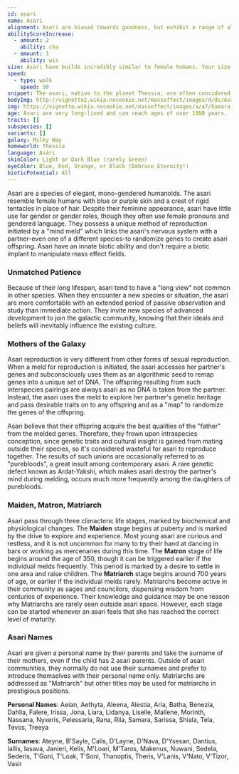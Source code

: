 ```yaml
---
id: asari
name: Asari
alignment: Asari are biased towards goodness, but exhibit a range of alignments not dissimilar to humans. Most Maiden stage asari are chaotic, Matrons level out to neutral, Matriarchs are heavily lawful.
abilityScoreIncrease:
  - amount: 2
    ability: cha
  - amount: 1
    ability: wis
size: Asari have builds incredibly similar to female humans. Your size is Medium.
speed:
  - type: walk
    speed: 30
snippet: The asari, native to the planet Thessia, are often considered the most influential and respected sentient species in the galaxy and are known for their elegance, diplomacy, and biotic aptitude.
bodyImg: http://vignette2.wikia.nocookie.net/masseffect/images/d/dc/Asari_Justicar_MP.png/revision/latest/scale-to-width-down/500
img: https://vignette.wikia.nocookie.net/masseffect/images/a/a7/Samara_vs_Morinth.png/revision/latest/scale-to-width-down/640?cb=20130521073819
age: Asari are very long-lived and can reach ages of over 1000 years.
traits: []
subspecies: []
variants: []
galaxy: Milky Way
homeworld: Thessia
language: Asári
skinColor: Light or Dark Blue (rarely Green)
eyeColor: Blue, Red, Orange, or Black (Embrace Eternity!)
bioticPotential: All
---
```


Asari are a species of elegant, mono-gendered humanoids. The asari resemble female humans with blue or purple skin and a
crest of rigid tentacles in place of hair. Despite their feminine appearance, asari have little use for gender or
gender roles, though they often use female pronouns and gendered language. They possess a unique method of reproduction
initiated by a "mind meld" which links the asari's nervous system with a partner-even one of a different species-to
randomize genes to create asari offspring. Asari have an innate biotic ability and don't require a biotic implant to
manipulate mass effect fields.

### Unmatched Patience
Because of their long lifespan, asari tend to have a "long view" not common in other species. When they encounter a new
species or situation, the asari are more comfortable with an extended period of passive observation and study than immediate action.
They invite new species of advanced development to join the galactic community, knowing that their ideals and beliefs will
inevitably influence the existing culture.

### Mothers of the Galaxy
Asari reproduction is very different from other forms of sexual reproduction. When a meld for reproduction is initiated, the
asari accesses her partner's genes and subconsciously uses them as an algorithmic seed to remap genes into a unique set of DNA.
The offspring resulting from such interspecies pairings are always asari as no DNA is taken from the partner. Instead,
the asari uses the meld to explore her partner's genetic heritage and pass desirable traits on to any offspring and
as a "map" to randomize the genes of the offspring.

Asari believe that their offspring acquire the best qualities of the "father" from the melded genes. Therefore, they frown
upon intraspecies conception, since genetic traits and cultural insight is gained from mating outside their species, so
it's considered wasteful for asari to reproduce together. The results of such unions are occasionally referred to as
"purebloods", a great insult among contemporary asari. A rare genetic defect known as Ardat-Yakshi, which makes
asari destroy the partner's mind during melding, occurs much more frequently among the daughters of purebloods.

### Maiden, Matron, Matriarch
Asari pass through three climacteric life stages, marked by biochemical and physiological changes. The __Maiden__ stage
begins at puberty and is marked by the drive to explore and experience. Most young asari are curious and restless, and
it is not uncommon for many to try their hand at dancing in bars or working as mercenaries during this time. The __Matron__
stage of life begins around the age of 350, though it can be triggered earlier if the individual melds frequently. This
period is marked by a desire to settle in one area and raise children. The __Matriarch__ stage begins around 700 years
of age, or earlier if the individual melds rarely. Matriarchs become active in their community as sages and councilors,
dispensing wisdom from centuries of experience. Their knowledge and guidance may be one reason why Matriarchs are rarely seen outside asari space.
However, each stage can be started whenever an asari feels that she has reached the correct level of maturity.

### Asari Names
Asari are given a personal name by their parents and take the surname of their mothers, even if the child has 2 asari
parents. Outside of asari communities, they normally do not use their surnames and prefer to introduce themselves with
their personal name only. Matriarchs are addressed as "Matriarch" but other titles may be used for matriarchs in prestigious positions.

__Personal Names__: Aeian, Aethyta, Aleena, Alestia, Aria, Batha, Benezia, Dahlia, Falere, Irissa, Jona, Liara, Lidanya,
Liselle, Mallene, Morinth, Nassana, Nyxeris, Pelessaria, Rana, Rila, Samara, Sarissa, Shiala, Tela, Tevos, Treeya

__Surnames__: Ateyne, B'Sayle, Calis, D'Layne, D'Nava, D'Ysesan, Dantius, Iallis, Iasava, Janieri, Kelis, M'Loari, M'Taros,
Makenus, Nuwani, Sedela, Sederis, T'Goni, T'Loak, T'Soni, Thanoptis, Theris, V'Lanis, V'Nato, V'Tizor, Vasir

<me-source-reference pages="2-3" source="races" :additional="[{source: 'wiki', pages: 'Asari'}]"></me-source-reference>
